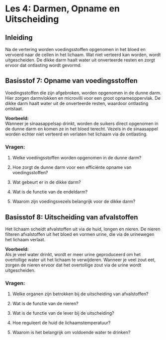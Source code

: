# **Les 4: Darmen, Opname en Uitscheiding**

## **Inleiding**  
Na de vertering worden voedingsstoffen opgenomen in het bloed en vervoerd naar de cellen in het lichaam. Wat niet verteerd kan worden, wordt uitgescheiden. De dikke darm haalt water uit onverteerde resten en zorgt ervoor dat ontlasting wordt gevormd.  


## **Basisstof 7: Opname van voedingsstoffen**  
Voedingsstoffen die zijn afgebroken, worden opgenomen in de dunne darm. Hier zorgen darmvlokken en microvilli voor een groot opnameoppervlak. De dikke darm haalt water uit de onverteerde resten, waardoor ontlasting ontstaat.  

**Voorbeeld:**  
Wanneer je sinaasappelsap drinkt, worden de suikers direct opgenomen in de dunne darm en komen ze in het bloed terecht. Vezels in de sinaasappel worden echter niet verteerd en verlaten het lichaam via de ontlasting.  

### **Vragen:**  
1. Welke voedingsstoffen worden opgenomen in de dunne darm?  
<!-- Glucose, aminozuren, vetzuren, water, mineralen en vitaminen. -->  

2. Hoe zorgt de dunne darm voor een efficiënte opname van voedingsstoffen?  
<!-- Door darmvlokken en microvilli, die het oppervlak vergroten. -->  

3. Wat gebeurt er in de dikke darm?  
<!-- Water wordt uit de onverteerde resten gehaald en ontlasting wordt gevormd. -->  

4. Wat is de functie van de endeldarm?  
<!-- Tijdelijke opslag van ontlasting voordat het via de anus wordt uitgescheiden. -->  

5. Waarom zijn voedingsvezels belangrijk voor de dikke darm?  
<!-- Ze stimuleren de darmwerking en voorkomen verstopping. -->  


## **Basisstof 8: Uitscheiding van afvalstoffen**  
Het lichaam scheidt afvalstoffen uit via de huid, longen en nieren. De nieren filteren afvalstoffen uit het bloed en vormen urine, die via de urinewegen het lichaam verlaat.  

**Voorbeeld:**  
Als je veel water drinkt, wordt er meer urine geproduceerd om het overtollige water uit het lichaam te verwijderen. Wanneer je veel zout eet, zorgen de nieren ervoor dat het overtollige zout via de urine wordt uitgescheiden.  

### **Vragen:**  
1. Welke organen zijn betrokken bij de uitscheiding van afvalstoffen?  
<!-- De nieren, longen, huid en lever. -->  

2. Wat is de functie van de nieren?  
<!-- De nieren filteren afvalstoffen uit het bloed en regelen de vochtbalans. -->  

3. Wat is de functie van de lever bij de uitscheiding?  
<!-- De lever breekt afvalstoffen zoals giftige stoffen en oude rode bloedcellen af. -->  

4. Hoe reguleert de huid de lichaamstemperatuur?  
<!-- Door zweten wordt warmte afgevoerd. -->  

5. Waarom is het belangrijk om voldoende water te drinken?  
<!-- Water is nodig voor het afvoeren van afvalstoffen via urine en helpt uitdroging te voorkomen. -->  